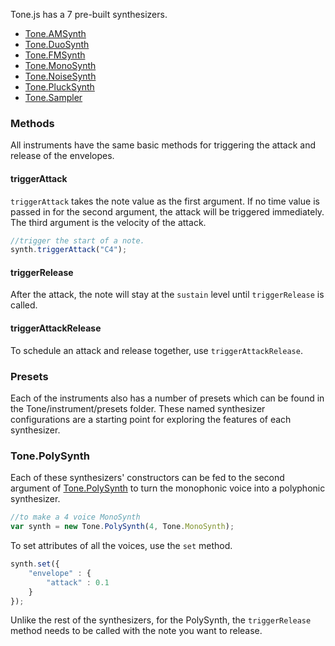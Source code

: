 Tone.js has a 7 pre-built synthesizers.

* [Tone.AMSynth](http://tonejs.org/docs/Tone.AMSynth.html)
* [Tone.DuoSynth](http://tonejs.org/docs/Tone.DuoSynth.html)
* [Tone.FMSynth](http://tonejs.org/docs/Tone.FMSynth.html)
* [Tone.MonoSynth](http://tonejs.org/docs/Tone.MonoSynth.html)
* [Tone.NoiseSynth](http://tonejs.org/docs/Tone.NoiseSynth.html)
* [Tone.PluckSynth](http://tonejs.org/docs/Tone.PluckSynth.html)
* [Tone.Sampler](http://tonejs.org/docs/Tone.Sampler.html)

### Methods

All instruments have the same basic methods for triggering the attack and release of the envelopes. 

#### triggerAttack

`triggerAttack` takes the note value as the first argument. If no time value is passed in for the second argument, the attack will be triggered immediately. The third argument is the velocity of the attack. 

```javascript
//trigger the start of a note.
synth.triggerAttack("C4");
```

#### triggerRelease

After the attack, the note will stay at the `sustain` level until `triggerRelease` is called. 

#### triggerAttackRelease

To schedule an attack and release together, use `triggerAttackRelease`. 

### Presets

Each of the instruments also has a number of presets which can be found in the Tone/instrument/presets folder. These named synthesizer configurations are a starting point for exploring the features of each synthesizer. 

### Tone.PolySynth

Each of these synthesizers' constructors can be fed to the second argument of [Tone.PolySynth](http://tonejs.org/docs/Tone.PolySynth.html) to turn the monophonic voice into a polyphonic synthesizer. 

```javascript
//to make a 4 voice MonoSynth
var synth = new Tone.PolySynth(4, Tone.MonoSynth);
```

To set attributes of all the voices, use the `set` method. 

```javascript
synth.set({
	"envelope" : {
		"attack" : 0.1
	}
});
```

Unlike the rest of the synthesizers, for the PolySynth, the `triggerRelease` method needs to be called with the note you want to release. 